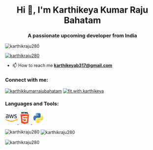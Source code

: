 <h1 align="center">Hi 👋, I'm Karthikeya Kumar Raju Bahatam</h1>
<h3 align="center">A passionate upcoming developer from India</h3>

<p align="left"> <img src="https://komarev.com/ghpvc/?username=karthikraju280&label=Profile%20views&color=0e75b6&style=flat" alt="karthikraju280" /> </p>

<p align="left"> <a href="https://github.com/ryo-ma/github-profile-trophy"><img src="https://github-profile-trophy.vercel.app/?username=karthikraju280" alt="karthikraju280" /></a> </p>

- 📫 How to reach me **karthikeyab317@gmail.com**

<h3 align="left">Connect with me:</h3>
<p align="left">
<a href="https://linkedin.com/in/karthikkumarrajubahatam" target="blank"><img align="center" src="https://raw.githubusercontent.com/rahuldkjain/github-profile-readme-generator/master/src/images/icons/Social/linked-in-alt.svg" alt="karthikkumarrajubahatam" height="30" width="40" /></a>
<a href="https://instagram.com/fit.with.karthikeya" target="blank"><img align="center" src="https://raw.githubusercontent.com/rahuldkjain/github-profile-readme-generator/master/src/images/icons/Social/instagram.svg" alt="fit.with.karthikeya" height="30" width="40" /></a>
</p>

<h3 align="left">Languages and Tools:</h3>
<p align="left"> <a href="https://aws.amazon.com" target="_blank" rel="noreferrer"> <img src="https://raw.githubusercontent.com/devicons/devicon/master/icons/amazonwebservices/amazonwebservices-original-wordmark.svg" alt="aws" width="40" height="40"/> </a> <a href="https://www.w3.org/html/" target="_blank" rel="noreferrer"> <img src="https://raw.githubusercontent.com/devicons/devicon/master/icons/html5/html5-original-wordmark.svg" alt="html5" width="40" height="40"/> </a> <a href="https://www.python.org" target="_blank" rel="noreferrer"> <img src="https://raw.githubusercontent.com/devicons/devicon/master/icons/python/python-original.svg" alt="python" width="40" height="40"/> </a> </p>

<p><img align="left" src="https://github-readme-stats.vercel.app/api/top-langs?username=karthikraju280&show_icons=true&locale=en&layout=compact" alt="karthikraju280" /></p>

<p>&nbsp;<img align="center" src="https://github-readme-stats.vercel.app/api?username=karthikraju280&show_icons=true&locale=en" alt="karthikraju280" /></p>

<p><img align="center" src="https://github-readme-streak-stats.herokuapp.com/?user=karthikraju280&" alt="karthikraju280" /></p>

